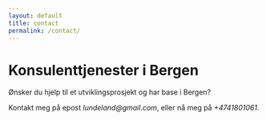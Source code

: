 ```yaml
---
layout: default
title: contact
permalink: /contact/
---
```


# Konsulenttjenester i Bergen

Ønsker du hjelp til et utviklingsprosjekt og har base i Bergen?

Kontakt meg på epost *&#108;&#117;&#110;&#100;&#101;&#108;&#097;&#110;&#100;&#064;&#103;&#109;&#097;&#105;&#108;&#046;&#099;&#111;&#109;*,
eller nå meg på *+4741801061*.
